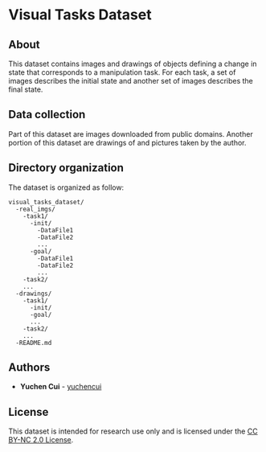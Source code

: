 # Visual Tasks Dataset
## About 

This dataset contains images and drawings of objects defining a change in state that corresponds to a manipulation task. For each task, a set of images describes the initial state and another set of images describes the final state.

## Data collection 

Part of this dataset are images downloaded from public domains. Another portion of this dataset are drawings of and pictures taken by the author.

## Directory organization

The dataset is organized as follow:
```
visual_tasks_dataset/
  -real_imgs/
    -task1/
      -init/
        -DataFile1
        -DataFile2
        ...
      -goal/
        -DataFile1
        -DataFile2
        ...
    -task2/
    ...
  -drawings/
    -task1/
      -init/
      -goal/
      ...
    -task2/
    ...
  -README.md

```


## Authors

* **Yuchen Cui** - [yuchencui](https://www.cs.utexas.edu/~yuchen93/)


## License

This dataset is intended for research use only and is licensed under the [CC BY-NC 2.0 License](https://creativecommons.org/licenses/by-nc/2.0/legalcode).


